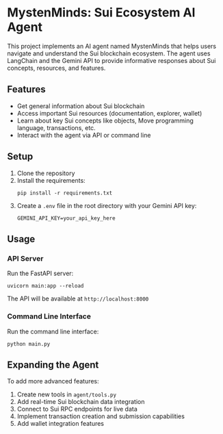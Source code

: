 # MystenMinds: Sui Ecosystem AI Agent

This project implements an AI agent named MystenMinds that helps users navigate and understand the Sui blockchain ecosystem. The agent uses LangChain and the Gemini API to provide informative responses about Sui concepts, resources, and features.

## Features

- Get general information about Sui blockchain
- Access important Sui resources (documentation, explorer, wallet)
- Learn about key Sui concepts like objects, Move programming language, transactions, etc.
- Interact with the agent via API or command line

## Setup

1. Clone the repository
2. Install the requirements:
   ```
   pip install -r requirements.txt
   ```
3. Create a `.env` file in the root directory with your Gemini API key:
   ```
   GEMINI_API_KEY=your_api_key_here
   ```

## Usage

### API Server

Run the FastAPI server:

```
uvicorn main:app --reload
```

The API will be available at `http://localhost:8000`

### Command Line Interface

Run the command line interface:

```
python main.py
```

## Expanding the Agent

To add more advanced features:

1. Create new tools in `agent/tools.py`
2. Add real-time Sui blockchain data integration
3. Connect to Sui RPC endpoints for live data
4. Implement transaction creation and submission capabilities
5. Add wallet integration features